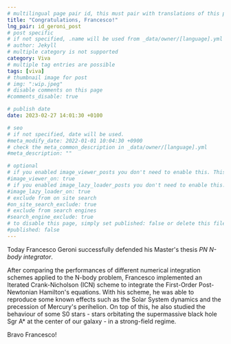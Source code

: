 ```yaml
---
# multilingual page pair id, this must pair with translations of this page. (This name must be unique)
title: "Congratulations, Francesco!"
lng_pair: id_geroni_post
# post specific
# if not specified, .name will be used from _data/owner/[language].yml
# author: Jekyll
# multiple category is not supported
category: Viva
# multiple tag entries are possible
tags: [viva]
# thumbnail image for post
# img: ":wip.jpeg"
# disable comments on this page
#comments_disable: true

# publish date
date: 2023-02-27 14:01:30 +0100

# seo
# if not specified, date will be used.
#meta_modify_date: 2022-01-01 10:04:30 +0900
# check the meta_common_description in _data/owner/[language].yml
#meta_description: ""

# optional
# if you enabled image_viewer_posts you don't need to enable this. This is only if image_viewer_posts = false
#image_viewer_on: true
# if you enabled image_lazy_loader_posts you don't need to enable this. This is only if image_lazy_loader_posts = false
#image_lazy_loader_on: true
# exclude from on site search
#on_site_search_exclude: true
# exclude from search engines
#search_engine_exclude: true
# to disable this page, simply set published: false or delete this file
#published: false
---
```

Today Francesco Geroni successfully defended his Master's thesis *PN N-body integrator*.

After comparing the performances of different numerical integration schemes applied to the N-body problem, Francesco implemented an Iterated Crank-Nicholson (ICN) scheme to integrate the First-Order Post-Newtonian Hamilton's equations.
With his scheme, he was able to reproduce some known effects such as the Solar System dynamics and the precession of Mercury's perihelion. On top of this, he also studied the behaviour of some S0 stars - stars orbitating the supermassive black hole Sgr A\* at the center of our galaxy - in a strong-field regime.

Bravo Francesco! 

